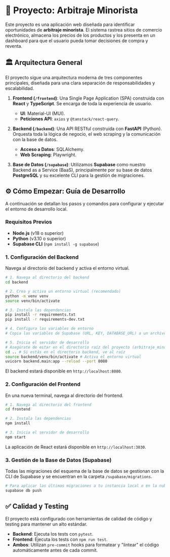 # 🚀 Proyecto: Arbitraje Minorista

Este proyecto es una aplicación web diseñada para identificar oportunidades de **arbitraje minorista**. El sistema rastrea sitios de comercio electrónico, almacena los precios de los productos y los presenta en un dashboard para que el usuario pueda tomar decisiones de compra y reventa.

## 🏛️ Arquitectura General

El proyecto sigue una arquitectura moderna de tres componentes principales, diseñada para una clara separación de responsabilidades y escalabilidad.

1.  **Frontend (`/frontend`)**: Una Single Page Application (SPA) construida con **React** y **TypeScript**. Se encarga de toda la experiencia de usuario.
    -   **UI**: Material-UI (MUI).
    -   **Peticiones API**: `axios` y `@tanstack/react-query`.

2.  **Backend (`/backend`)**: Una API RESTful construida con **FastAPI** (Python). Orquesta toda la lógica de negocio, el web scraping y la comunicación con la base de datos.
    -   **Acceso a Datos**: SQLAlchemy.
    -   **Web Scraping**: Playwright.

3.  **Base de Datos (`/supabase`)**: Utilizamos **Supabase** como nuestro Backend as a Service (BaaS), principalmente por su base de datos **PostgreSQL** y su excelente CLI para la gestión de migraciones.

## ⚙️ Cómo Empezar: Guía de Desarrollo

A continuación se detallan los pasos y comandos para configurar y ejecutar el entorno de desarrollo local.

### Requisitos Previos

- **Node.js** (v18 o superior)
- **Python** (v3.10 o superior)
- **Supabase CLI** (`npm install -g supabase`)

### 1. Configuración del Backend

Navega al directorio del backend y activa el entorno virtual.

```bash
# 1. Navega al directorio del backend
cd backend

# 2. Crea y activa un entorno virtual (recomendado)
python -m venv venv
source venv/bin/activate

# 3. Instala las dependencias
pip install -r requirements.txt
pip install -r requirements-dev.txt

# 4. Configura las variables de entorno
# Copia las variables de Supabase (URL, KEY, DATABASE_URL) a un archivo .env

# 5. Inicia el servidor de desarrollo
# Asegúrate de estar en el directorio raíz del proyecto (arbitraje_minorista)
cd .. # Si estás en el directorio backend, ve al raíz
source backend/venv/bin/activate # Activa el entorno virtual
uvicorn backend.main:app --reload --port 8080
```

El backend estará disponible en `http://localhost:8080`.

### 2. Configuración del Frontend

En una nueva terminal, navega al directorio del frontend.

```bash
# 1. Navega al directorio del frontend
cd frontend

# 2. Instala las dependencias
npm install

# 3. Inicia el servidor de desarrollo
npm start
```

La aplicación de React estará disponible en `http://localhost:3030`.

### 3. Gestión de la Base de Datos (Supabase)

Todas las migraciones del esquema de la base de datos se gestionan con la CLI de Supabase y se encuentran en la carpeta `/supabase/migrations`.

```bash
# Para aplicar las últimas migraciones a tu instancia local o en la nube
supabase db push
```

## ✅ Calidad y Testing

El proyecto está configurado con herramientas de calidad de código y testing para mantener un alto estándar.

- **Backend**: Ejecuta los tests con `pytest`.
- **Frontend**: Ejecuta los tests con `npm run test`.
- **Ambos**: Utilizan `pre-commit` hooks para formatear y "lintear" el código automáticamente antes de cada commit.